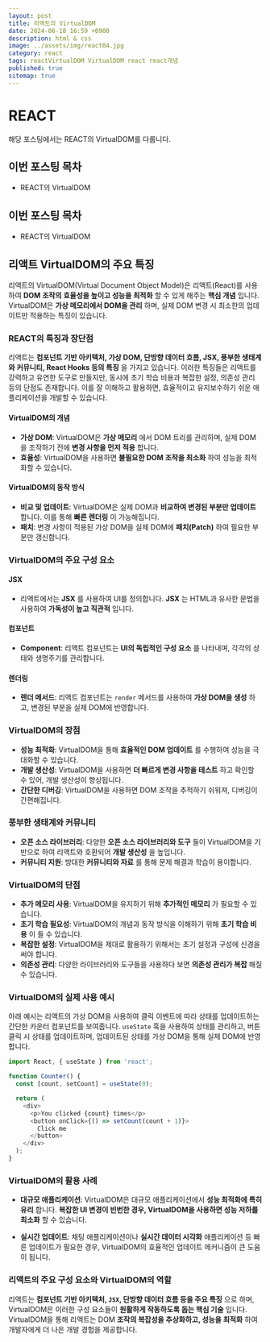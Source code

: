 ```yaml
---
layout: post
title: 리액트의 VirtualDOM
date: 2024-06-18 16:59 +0900
description: html & css
image: ../assets/img/react04.jpg
category: react
tags: reactVirtualDOM VirtualDOM react react개념
published: true
sitemap: true
---
```


# REACT
해당 포스팅에서는 REACT의 VirtualDOM를 다룹니다.  <br />


## __이번 포스팅 목차__
* REACT의 VirtualDOM <br/>

## __이번 포스팅 목차__
* REACT의 VirtualDOM <br/>

## __리액트 VirtualDOM의 주요 특징__<br/>
리액트의 VirtualDOM(Virtual Document Object Model)은 리액트(React)를 사용하여 __DOM 조작의 효율성을 높이고 성능을 최적화__ 할 수 있게 해주는 __핵심 개념__ 입니다. VirtualDOM은 __가상 메모리에서 DOM을 관리__ 하며, 실제 DOM 변경 시 최소한의 업데이트만 적용하는 특징이 있습니다.

### __REACT의 특징과 장단점__
리액트는 __컴포넌트 기반 아키텍처, 가상 DOM, 단방향 데이터 흐름, JSX, 풍부한 생태계와 커뮤니티, React Hooks 등의 특징__ 을 가지고 있습니다. 이러한 특징들은 리액트를 강력하고 유연한 도구로 만들지만, 동시에 초기 학습 비용과 복잡한 설정, 의존성 관리 등의 단점도 존재합니다. 이를 잘 이해하고 활용하면, 효율적이고 유지보수하기 쉬운 애플리케이션을 개발할 수 있습니다.

#### __VirtualDOM의 개념__

* __가상 DOM__: VirtualDOM은 __가상 메모리__ 에서 DOM 트리를 관리하며, 실제 DOM을 조작하기 전에 __변경 사항을 먼저 적용__ 합니다.
* __효율성__: VirtualDOM을 사용하면 __불필요한 DOM 조작을 최소화__ 하여 성능을 최적화할 수 있습니다.

#### __VirtualDOM의 동작 방식__

* __비교 및 업데이트__: VirtualDOM은 실제 DOM과 __비교하여 변경된 부분만 업데이트__ 합니다. 이를 통해 __빠른 렌더링__ 이 가능해집니다.
* __패치__: 변경 사항이 적용된 가상 DOM을 실제 DOM에 __패치(Patch)__ 하여 필요한 부분만 갱신합니다.

### __VirtualDOM의 주요 구성 요소__

#### __JSX__

* 리액트에서는 __JSX__ 를 사용하여 UI를 정의합니다. __JSX__ 는 HTML과 유사한 문법을 사용하여 __가독성이 높고 직관적__ 입니다.

#### __컴포넌트__

* __Component__: 리액트 컴포넌트는 __UI의 독립적인 구성 요소__ 를 나타내며, 각각의 상태와 생명주기를 관리합니다.

#### __렌더링__

* __렌더 메서드__: 리액트 컴포넌트는 `render` 메서드를 사용하여 __가상 DOM을 생성__ 하고, 변경된 부분을 실제 DOM에 반영합니다.

### __VirtualDOM의 장점__

* __성능 최적화__: VirtualDOM을 통해 __효율적인 DOM 업데이트__ 를 수행하여 성능을 극대화할 수 있습니다.
* __개발 생산성__: VirtualDOM을 사용하면 __더 빠르게 변경 사항을 테스트__ 하고 확인할 수 있어, 개발 생산성이 향상됩니다.
* __간단한 디버깅__: VirtualDOM을 사용하면 DOM 조작을 추적하기 쉬워져, 디버깅이 간편해집니다.

### __풍부한 생태계와 커뮤니티__

* __오픈 소스 라이브러리__: 다양한 __오픈 소스 라이브러리와 도구__ 들이 VirtualDOM을 기반으로 하여 리액트와 호환되어 __개발 생산성__ 을 높입니다.
* __커뮤니티 지원__: 방대한 __커뮤니티와 자료__ 를 통해 문제 해결과 학습이 용이합니다.

### __VirtualDOM의 단점__

* __추가 메모리 사용__: VirtualDOM을 유지하기 위해 __추가적인 메모리__ 가 필요할 수 있습니다.
* __초기 학습 필요성__: VirtualDOM의 개념과 동작 방식을 이해하기 위해 __초기 학습 비용__ 이 들 수 있습니다.
* __복잡한 설정__: VirtualDOM을 제대로 활용하기 위해서는 초기 설정과 구성에 신경을 써야 합니다.
* __의존성 관리__: 다양한 라이브러리와 도구들을 사용하다 보면 __의존성 관리가 복잡__ 해질 수 있습니다.

### __VirtualDOM의 실제 사용 예시__
아래 예시는 리액트의 가상 DOM을 사용하여 클릭 이벤트에 따라 상태를 업데이트하는 간단한 카운터 컴포넌트를 보여줍니다. `useState` 훅을 사용하여 상태를 관리하고, 버튼 클릭 시 상태를 업데이트하며, 업데이트된 상태를 가상 DOM을 통해 실제 DOM에 반영합니다.

```javascript
import React, { useState } from 'react';

function Counter() {
  const [count, setCount] = useState(0);

  return (
    <div>
      <p>You clicked {count} times</p>
      <button onClick={() => setCount(count + 1)}>
        Click me
      </button>
    </div>
  );
}
```

### __VirtualDOM의 활용 사례__

* __대규모 애플리케이션__: VirtualDOM은 대규모 애플리케이션에서 __성능 최적화에 특히 유리__ 합니다. __복잡한 UI 변경이 빈번한 경우, VirtualDOM을 사용하면 성능 저하를 최소화__ 할 수 있습니다.

* __실시간 업데이트__: 채팅 애플리케이션이나 __실시간 데이터 시각화__ 애플리케이션 등 빠른 업데이트가 필요한 경우, VirtualDOM의 효율적인 업데이트 메커니즘이 큰 도움이 됩니다.

### __리액트의 주요 구성 요소와 VirtualDOM의 역할__

리액트는 __컴포넌트 기반 아키텍처, `JSX`, 단방향 데이터 흐름 등을 주요 특징__ 으로 하며, VirtualDOM은 이러한 구성 요소들이 __원활하게 작동하도록 돕는 핵심 기술__ 입니다. VirtualDOM을 통해 리액트는 DOM __조작의 복잡성을 추상화하고, 성능을 최적화__ 하여 개발자에게 더 나은 개발 경험을 제공합니다.